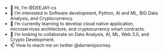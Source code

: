 - 👋 Hi, I’m @DEEJAY-cs
- 👀 I’m interested in Software development, Python, AI and ML, BIG Data Analysis, and Cryptocurrency.
- 🌱 I’m currently learning to develop cloud native application, microservices architecture, and cryptocurrency smart contracts.
- 💞️ I’m looking to collaborate on Data Analysis, AI, ML, Web 3.0, and Crypto Development.
- 📫 How to reach me on twitter @darrensjourney.

<!---
DEEJAY-cs/DEEJAY-cs is a ✨ special ✨ repository because its `README.md` (this file) appears on your GitHub profile.
You can click the Preview link to take a look at your changes.
--->
